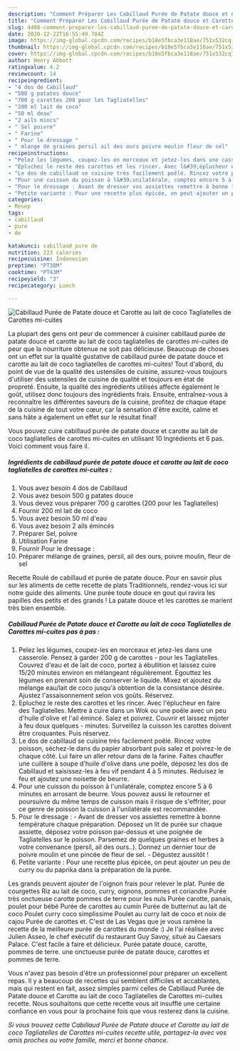 ```yaml
---
description: "Comment Préparer Les Cabillaud Purée de Patate douce et Carotte au lait de coco Tagliatelles de Carottes mi-cuites"
title: "Comment Préparer Les Cabillaud Purée de Patate douce et Carotte au lait de coco Tagliatelles de Carottes mi-cuites"
slug: 4408-comment-preparer-les-cabillaud-puree-de-patate-douce-et-carotte-au-lait-de-coco-tagliatelles-de-carottes-mi-cuites
date: 2020-12-22T16:55:49.784Z
image: https://img-global.cpcdn.com/recipes/b18e5fbca3e118ae/751x532cq70/cabillaud-puree-de-patate-douce-et-carotte-au-lait-de-coco-tagliatelles-de-carottes-mi-cuites-photo-principale-de-la-recette.jpg
thumbnail: https://img-global.cpcdn.com/recipes/b18e5fbca3e118ae/751x532cq70/cabillaud-puree-de-patate-douce-et-carotte-au-lait-de-coco-tagliatelles-de-carottes-mi-cuites-photo-principale-de-la-recette.jpg
cover: https://img-global.cpcdn.com/recipes/b18e5fbca3e118ae/751x532cq70/cabillaud-puree-de-patate-douce-et-carotte-au-lait-de-coco-tagliatelles-de-carottes-mi-cuites-photo-principale-de-la-recette.jpg
author: Henry Abbott
ratingvalue: 4.2
reviewcount: 14
recipeingredient:
- "4 dos de Cabillaud"
- "500 g patates douce"
- "700 g carottes 200 pour les Tagliatelles"
- "200 ml lait de coco"
- "50 ml deau"
- "2 ails mincs"
- " Sel poivre"
- " Farine"
- " Pour le dressage "
- " mlange de graines persil ail des ours poivre moulin fleur de sel"
recipeinstructions:
- "Pelez les légumes, coupez-les en morceaux et jetez-les dans une casserole. Pensez à garder 200 g de carottes pour les Tagliatelles. Couvrez d&#39;eau et de lait de coco, portez à ébullition et laissez cuire 15/20 minutes environ en mélangeant régulièrement. Égouttez les légumes en prenant soin de conserver le liquide. Mixez et ajoutez du mélange eau/lait de coco jusqu&#39;à obtention de la consistance désirée. Ajustez l&#39;assaisonnement selon vos goûts. Réservez."
- "Epluchez le reste des carottes et les rincer. Avec l&#39;éplucheur en faire des Tagliatelles. Mettre à cuire dans un Wok ou une poêle avec un peu d&#39;huile d&#39;olive et l&#39;ail émincé. Salez et poivrez. Couvrir et laissez mijoter à feu doux quelques minutes. Surveillez la cuisson les carottes doivent être croquantes. Puis réservez."
- "Le dos de cabillaud se cuisine très facilement poêlé. Rincez votre poisson, séchez-le dans du papier absorbant puis salez et poivrez-le de chaque côté. Lui faire un aller retour dans de la farine. Faites chauffer une cuillère à soupe d&#39;huile d&#39;olive dans une poêle, déposez les dos de Cabillaud et saisissez-les à feu vif pendant 4 à 5 minutes. Réduisez le feu et ajoutez une noisette de beurre."
- "Pour une cuisson du poisson à l&#39;unilatérale, comptez encore 5 à 6 minutes en arrosant de beurre. Vous pouvez aussi le retourner et poursuivre du même temps de cuisson mais il risque de s&#39;effriter, pour ce genre de poisson la cuisson à l&#39;unilatérale est recommandée."
- "Pour le dressage : Avant de dresser vos assiettes remettre à bonne température chaque préparation. Déposez un lit de purée sur chaque assiette, déposez votre poisson par-dessus et une poignée de Tagliatelles sur le poisson. Parsemez de quelques graines et herbes à votre convenance (persil, ail des ours..). Donnez un dernier tour de poivre moulin et une pincée de fleur de sel. Dégustez aussitôt !"
- "Petite variante : Pour une recette plus épicée, on peut ajouter un peu de curry ou du paprika dans la préparation de la purée."
categories:
- Resep
tags:
- cabillaud
- pure
- de

katakunci: cabillaud pure de 
nutrition: 223 calories
recipecuisine: Indonesian
preptime: "PT38M"
cooktime: "PT43M"
recipeyield: "3"
recipecategory: Lunch

---
```



![Cabillaud Purée de Patate douce et Carotte au lait de coco Tagliatelles de Carottes mi-cuites](https://img-global.cpcdn.com/recipes/b18e5fbca3e118ae/751x532cq70/cabillaud-puree-de-patate-douce-et-carotte-au-lait-de-coco-tagliatelles-de-carottes-mi-cuites-photo-principale-de-la-recette.jpg)

La plupart des gens ont peur de commencer à cuisiner cabillaud purée de patate douce et carotte au lait de coco tagliatelles de carottes mi-cuites de peur que la nourriture obtenue ne soit pas délicieuse. Beaucoup de choses ont un effet sur la qualité gustative de cabillaud purée de patate douce et carotte au lait de coco tagliatelles de carottes mi-cuites! Tout d'abord, du point de vue de la qualité des ustensiles de cuisine, assurez-vous toujours d'utiliser des ustensiles de cuisine de qualité et toujours en état de propreté. Ensuite, la qualité des ingrédients utilisés affecte également le goût, utilisez donc toujours des ingrédients frais. Ensuite, entraînez-vous à reconnaître les différentes saveurs de la cuisine, profitez de chaque étape de la cuisine de tout votre cœur, car la sensation d'être excité, calme et sans hâte a également un effet sur le résultat final!

<!--inarticleads1-->

Vous pouvez cuire cabillaud purée de patate douce et carotte au lait de coco tagliatelles de carottes mi-cuites en utilisant 10 Ingrédients et 6 pas. Voici comment vous faire il.

##### Ingrédients de cabillaud purée de patate douce et carotte au lait de coco tagliatelles de carottes mi-cuites :

1. Vous avez besoin 4 dos de Cabillaud
1. Vous avez besoin 500 g patates douce
1. Vous devez vous préparer 700 g carottes (200 pour les Tagliatelles)
1. Fournir 200 ml lait de coco
1. Vous avez besoin 50 ml d&#39;eau
1. Vous avez besoin 2 ails émincés
1. Préparer  Sel, poivre
1. Utilisation  Farine
1. Fournir  Pour le dressage :
1. Préparer  mélange de graines, persil, ail des ours, poivre moulin, fleur de sel


Recette Roulé de cabillaud et purée de patate douce. Pour en savoir plus sur les aliments de cette recette de plats Traditionnels, rendez-vous ici sur notre guide des aliments. Une purée toute douce en gout qui ravira les papilles des petits et des grands ! La patate douce et les carottes se marient très bien ensemble. 

<!--inarticleads2-->

##### Cabillaud Purée de Patate douce et Carotte au lait de coco Tagliatelles de Carottes mi-cuites pas à pas :

1. Pelez les légumes, coupez-les en morceaux et jetez-les dans une casserole. Pensez à garder 200 g de carottes - pour les Tagliatelles. Couvrez d&#39;eau et de lait de coco, portez à ébullition et laissez cuire 15/20 minutes environ en mélangeant régulièrement. Égouttez les légumes en prenant soin de conserver le liquide. Mixez et ajoutez du mélange eau/lait de coco jusqu&#39;à obtention de la consistance désirée. Ajustez l&#39;assaisonnement selon vos goûts. Réservez.
1. Epluchez le reste des carottes et les rincer. Avec l&#39;éplucheur en faire des Tagliatelles. Mettre à cuire dans un Wok ou une poêle avec un peu d&#39;huile d&#39;olive et l&#39;ail émincé. Salez et poivrez. Couvrir et laissez mijoter à feu doux quelques - minutes. Surveillez la cuisson les carottes doivent être croquantes. Puis réservez.
1. Le dos de cabillaud se cuisine très facilement poêlé. Rincez votre poisson, séchez-le dans du papier absorbant puis salez et poivrez-le de chaque côté. Lui faire un aller retour dans de la farine. Faites chauffer une cuillère à soupe d&#39;huile d&#39;olive dans une poêle, déposez les dos de Cabillaud et saisissez-les à feu vif pendant 4 à 5 minutes. Réduisez le feu et ajoutez une noisette de beurre.
1. Pour une cuisson du poisson à l&#39;unilatérale, comptez encore 5 à 6 minutes en arrosant de beurre. Vous pouvez aussi le retourner et poursuivre du même temps de cuisson mais il risque de s&#39;effriter, pour ce genre de poisson la cuisson à l&#39;unilatérale est recommandée.
1. Pour le dressage : - Avant de dresser vos assiettes remettre à bonne température chaque préparation. Déposez un lit de purée sur chaque assiette, déposez votre poisson par-dessus et une poignée de Tagliatelles sur le poisson. Parsemez de quelques graines et herbes à votre convenance (persil, ail des ours..). Donnez un dernier tour de poivre moulin et une pincée de fleur de sel. - Dégustez aussitôt !
1. Petite variante : Pour une recette plus épicée, on peut ajouter un peu de curry ou du paprika dans la préparation de la purée.


Les grands peuvent ajouter de l&#39;oignon frais pour relever le plat. Purée de courgettes Riz au lait de coco, curry, oignons, pommes et coriandre Purée très onctueuse carotte pommes de terre pour les nuls Purée carotte, panais, poulet pour bébé Purée de carottes au cumin Purée de butternut au lait de coco Poulet curry coco simplissime Poulet au curry lait de coco et noix de cajou Purée de carottes et. C&#39;est de Las Vegas que je vous ramène la recette de la meilleure purée de carottes du monde :) Je l&#39;ai réalisée avec Julien Asseo, le chef exécutif du restaurant Guy Savoy, situé au Caesars Palace. C&#39;est facile à faire et délicieux. Purée patate douce, carotte, pommes de terre. une onctueuse purée de patate douce, carottes et pommes de terre. 

<!--inarticleads1-->

<p>
Vous n'avez pas besoin d'être un professionnel pour préparer un excellent repas. Il y a beaucoup de recettes qui semblent difficiles et accablantes, mais qui restent en fait, assez simples parmi celles de Cabillaud Purée de Patate douce et Carotte au lait de coco Tagliatelles de Carottes mi-cuites recette. Nous souhaitons que cette recette vous ait insufflé une certaine confiance en vous pour la prochaine fois que vous resterez dans la cuisine.
</p>

<p>
<i>Si vous trouvez cette Cabillaud Purée de Patate douce et Carotte au lait de coco Tagliatelles de Carottes mi-cuites recette utile, partagez-la avec vos amis proches ou votre famille, merci et bonne chance.</i>
</p>
